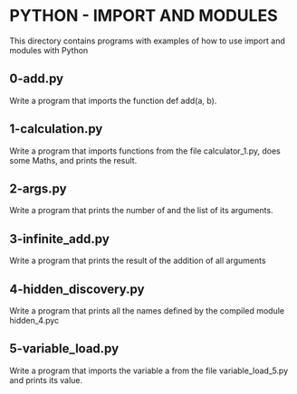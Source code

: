 # PYTHON - IMPORT AND MODULES

This directory contains programs with examples of how to use import and modules with Python

## 0-add.py

Write a program that imports the function def add(a, b).

## 1-calculation.py

Write a program that imports functions from the file calculator_1.py, does some Maths, and prints the result.

## 2-args.py

Write a program that prints the number of and the list of its arguments.

## 3-infinite_add.py

Write a program that prints the result of the addition of all arguments

## 4-hidden_discovery.py

Write a program that prints all the names defined by the compiled module hidden_4.pyc

## 5-variable_load.py

Write a program that imports the variable a from the file variable_load_5.py and prints its value.
